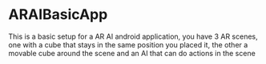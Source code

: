 # ARAIBasicApp
 This is a basic setup for a AR AI android application, you have 3 AR scenes, one with a cube that stays in the same position you placed it, the other a movable cube around the scene and an AI that can do actions in the scene
